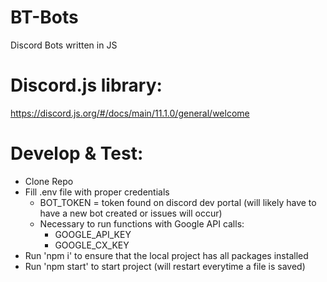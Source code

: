 # BT-Bots
Discord Bots written in JS

# Discord.js library:
https://discord.js.org/#/docs/main/11.1.0/general/welcome

# Develop & Test:
- Clone Repo
- Fill .env file with proper credentials
    - BOT_TOKEN = token found on discord dev portal (will likely have to have a new bot created or issues will occur)
    - Necessary to run functions with Google API calls:
        - GOOGLE_API_KEY
        - GOOGLE_CX_KEY
- Run 'npm i' to ensure that the local project has all packages installed
- Run 'npm start' to start project (will restart everytime a file is saved)